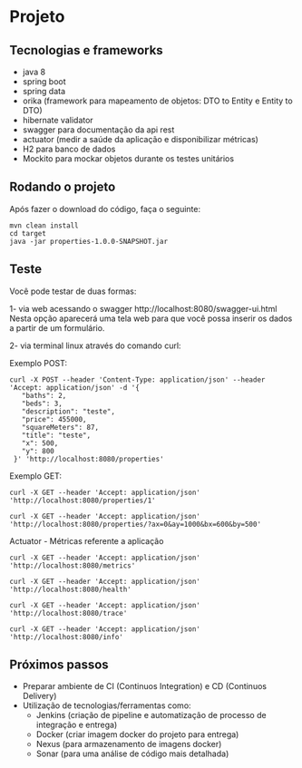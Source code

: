 # Projeto

## Tecnologias e frameworks

* java 8
* spring boot
* spring data
* orika (framework para mapeamento de objetos: DTO to Entity e  Entity to DTO)
* hibernate validator
* swagger para documentação da api rest
* actuator (medir a saúde da aplicação e disponibilizar métricas)
* H2 para banco de dados
* Mockito para mockar objetos durante os testes unitários

## Rodando o projeto

Após fazer o download do código, faça o seguinte:

```
mvn clean install
cd target
java -jar properties-1.0.0-SNAPSHOT.jar
```

## Teste

Você pode testar de duas formas:

1- via web acessando o swagger http://localhost:8080/swagger-ui.html
Nesta opção aparecerá uma tela web para que você possa inserir os dados a partir de um formulário.

2- via terminal linux através do comando curl: 

Exemplo POST:

```
curl -X POST --header 'Content-Type: application/json' --header 'Accept: application/json' -d '{ 
   "baths": 2, 
   "beds": 3, 
   "description": "teste", 
   "price": 455000, 
   "squareMeters": 87, 
   "title": "teste", 
   "x": 500, 
   "y": 800 
 }' 'http://localhost:8080/properties'
 ```
 
 Exemplo GET:
 
 ```
curl -X GET --header 'Accept: application/json' 'http://localhost:8080/properties/1'
 
curl -X GET --header 'Accept: application/json' 'http://localhost:8080/properties/?ax=0&ay=1000&bx=600&by=500'
 ```
 
 Actuator - Métricas referente a aplicação
 
 ```
 curl -X GET --header 'Accept: application/json' 'http://localhost:8080/metrics'
 
 curl -X GET --header 'Accept: application/json' 'http://localhost:8080/health'
 
 curl -X GET --header 'Accept: application/json' 'http://localhost:8080/trace'
 
 curl -X GET --header 'Accept: application/json' 'http://localhost:8080/info'
 ```
 
 ## Próximos passos
 
 * Preparar ambiente de CI (Continuos Integration) e CD (Continuos Delivery)
 * Utilização de tecnologias/ferramentas como: 
 	* Jenkins (criação de pipeline e automatização de processo de integração e entrega)
 	* Docker (criar imagem docker do projeto para entrega)
 	* Nexus (para armazenamento de imagens docker)
 	* Sonar (para uma análise de código mais detalhada)